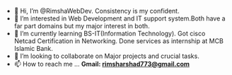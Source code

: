- 👋 Hi, I’m @RimshaWebDev. Consistency is my confident.
- 👀 I’m interested in Web Development and IT support system.Both have a far part domains but my major interest in both.
- 🌱 I’m currently learning BS-IT(Information Technology). Got cisco Netcad Certification in Networking. Done services as internship at MCB Islamic Bank.
- 💞️ I’m looking to collaborate on Major projects and crucial tasks.
- 📫 How to reach me ... <b>Gmail: rimsharshad773@gmail.com</b>

<!---
RimshaWebDev/RimshaWebDev is a ✨ special ✨ repository because its `README.md` (this file) appears on your GitHub profile.
You can click the Preview link to take a look at your changes.
--->

